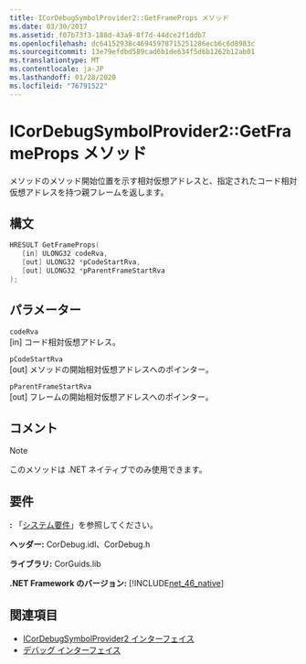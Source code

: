```yaml
---
title: ICorDebugSymbolProvider2::GetFrameProps メソッド
ms.date: 03/30/2017
ms.assetid: f07b73f3-188d-43a9-8f7d-44dce2f1ddb7
ms.openlocfilehash: dc64152938c46945978715251286ecb6c6d8983c
ms.sourcegitcommit: 13e79efdbd589cad6b1de634f5d6b1262b12ab01
ms.translationtype: MT
ms.contentlocale: ja-JP
ms.lasthandoff: 01/28/2020
ms.locfileid: "76791522"
---
```

# <a name="icordebugsymbolprovider2getframeprops-method"></a>ICorDebugSymbolProvider2::GetFrameProps メソッド
メソッドのメソッド開始位置を示す相対仮想アドレスと、指定されたコード相対仮想アドレスを持つ親フレームを返します。  
  
## <a name="syntax"></a>構文  
  
```cpp  
HRESULT GetFrameProps(  
   [in] ULONG32 codeRva,  
   [out] ULONG32 *pCodeStartRva,  
   [out] ULONG32 *pParentFrameStartRva  
);  
```  
  
## <a name="parameters"></a>パラメーター  
 `codeRva`  
 [in] コード相対仮想アドレス。  
  
 `pCodeStartRva`  
 [out] メソッドの開始相対仮想アドレスへのポインター。  
  
 `pParentFrameStartRva`  
 [out] フレームの開始相対仮想アドレスへのポインター。  
  
## <a name="remarks"></a>コメント  
  
> [!NOTE]
> このメソッドは .NET ネイティブでのみ使用できます。  
  
## <a name="requirements"></a>要件  
 **:** 「[システム要件](../../../../docs/framework/get-started/system-requirements.md)」を参照してください。  
  
 **ヘッダー:** CorDebug.idl、CorDebug.h  
  
 **ライブラリ:** CorGuids.lib  
  
 **.NET Framework のバージョン:** [!INCLUDE[net_46_native](../../../../includes/net-46-native-md.md)]  
  
## <a name="see-also"></a>関連項目

- [ICorDebugSymbolProvider2 インターフェイス](icordebugsymbolprovider2-interface.md)
- [デバッグ インターフェイス](debugging-interfaces.md)
